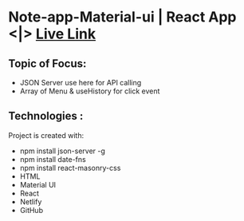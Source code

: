 # Note-app-Material-ui | React App <|> [Live Link](https://note-app-material-ui.netlify.app) 

## Topic of Focus:
- JSON Server use here for API calling
- Array of Menu & useHistory for click event


## Technologies :
Project is created with:
* npm install json-server -g
* npm install date-fns
* npm install react-masonry-css
* HTML 
* Material UI
* React 
* Netlify
* GitHub